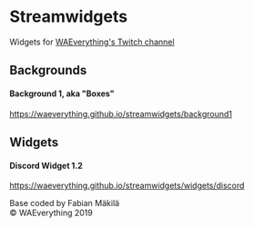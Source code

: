 # Streamwidgets
Widgets for [WAEverything's Twitch channel](https://twitch.tv/waeverything)

## Backgrounds
#### Background 1, aka "Boxes"
https://waeverything.github.io/streamwidgets/background1

## Widgets

#### Discord Widget 1.2
https://waeverything.github.io/streamwidgets/widgets/discord

Base coded by Fabian Mäkilä  
© WAEverything 2019
